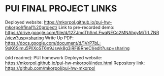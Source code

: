 # PUI FINAL PROJECT LINKS
Deployed website: https://mkorpol.github.io/pui-hw-mkorpol/final%20project/
Link to pre-recorded demo: https://drive.google.com/file/d/12ZJmcThSmLFwqNECc2MNAhpyMiTrL7NR/view?usp=sharing
Write Up PDF: https://docs.google.com/document/d/1VrP7bL-9xK6Simu5PllXoST6n9Jswk8g3jRFi8RneCI/edit?usp=sharing

(old readme):
PUI homework
Deployed website: https://mkorpol.github.io/pui-hw-mkorpol/index.html
Repository link: https://github.com/mkorpol/pui-hw-mkorpol
